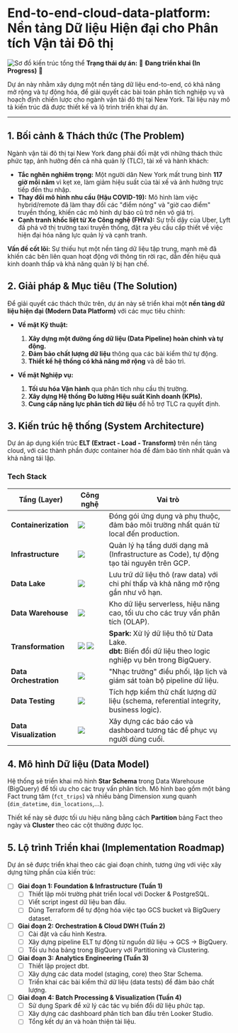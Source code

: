 # End-to-end-cloud-data-platform: Nền tảng Dữ liệu Hiện đại cho Phân tích Vận tải Đô thị
![Sơ đồ kiến trúc tổng thể](./images/data_architecture.png)
**Trạng thái dự án:** 🚧 **Đang triển khai (In Progress)** 🚧

Dự án này nhằm xây dựng một nền tảng dữ liệu end-to-end, có khả năng mở rộng và tự động hóa, để giải quyết các bài toán phân tích nghiệp vụ và hoạch định chiến lược cho ngành vận tải đô thị tại New York. Tài liệu này mô tả kiến trúc đã được thiết kế và lộ trình triển khai dự án.

---

## 1. Bối cảnh & Thách thức (The Problem)

Ngành vận tải đô thị tại New York đang phải đối mặt với những thách thức phức tạp, ảnh hưởng đến cả nhà quản lý (TLC), tài xế và hành khách:

*   **Tắc nghẽn nghiêm trọng:** Một người dân New York mất trung bình **117 giờ mỗi năm** vì kẹt xe, làm giảm hiệu suất của tài xế và ảnh hưởng trực tiếp đến thu nhập.
*   **Thay đổi mô hình nhu cầu (Hậu COVID-19):** Mô hình làm việc hybrid/remote đã làm thay đổi các "điểm nóng" và "giờ cao điểm" truyền thống, khiến các mô hình dự báo cũ trở nên vô giá trị.
*   **Cạnh tranh khốc liệt từ Xe Công nghệ (FHVs):** Sự trỗi dậy của Uber, Lyft đã phá vỡ thị trường taxi truyền thống, đặt ra yêu cầu cấp thiết về việc hiện đại hóa năng lực quản lý và cạnh tranh.

**Vấn đề cốt lõi:** Sự thiếu hụt một nền tảng dữ liệu tập trung, mạnh mẽ đã khiến các bên liên quan hoạt động với thông tin rời rạc, dẫn đến hiệu quả kinh doanh thấp và khả năng quản lý bị hạn chế.

## 2. Giải pháp & Mục tiêu (The Solution)

Để giải quyết các thách thức trên, dự án này sẽ triển khai một **nền tảng dữ liệu hiện đại (Modern Data Platform)** với các mục tiêu chính:

*   **Về mặt Kỹ thuật:**
    1.  **Xây dựng một đường ống dữ liệu (Data Pipeline) hoàn chỉnh và tự động.**
    2.  **Đảm bảo chất lượng dữ liệu** thông qua các bài kiểm thử tự động.
    3.  **Thiết kế hệ thống có khả năng mở rộng** và dễ bảo trì.

*   **Về mặt Nghiệp vụ:**
    1.  **Tối ưu hóa Vận hành** qua phân tích nhu cầu thị trường.
    2.  **Xây dựng Hệ thống Đo lường Hiệu suất Kinh doanh (KPIs).**
    3.  **Cung cấp năng lực phân tích dữ liệu** để hỗ trợ TLC ra quyết định.

## 3. Kiến trúc hệ thống (System Architecture)

Dự án áp dụng kiến trúc **ELT (Extract - Load - Transform)** trên nền tảng cloud, với các thành phần được container hóa để đảm bảo tính nhất quán và khả năng tái lập.


### Tech Stack

| Tầng (Layer)          | Công nghệ                                                               | Vai trò                                                                                                    |
| --------------------- | ----------------------------------------------------------------------- | --------------------------------------------------------------------------------------------------------- |
| **Containerization**  | <img src="https://img.shields.io/badge/Docker-2496ED?logo=docker" />    | Đóng gói ứng dụng và phụ thuộc, đảm bảo môi trường nhất quán từ local đến production.                     |
| **Infrastructure**    | <img src="https://img.shields.io/badge/Terraform-7B42BC?logo=terraform" /> | Quản lý hạ tầng dưới dạng mã (Infrastructure as Code), tự động tạo tài nguyên trên GCP.                  |
| **Data Lake**         | <img src="https://img.shields.io/badge/Google_Cloud_Storage-4285F4?logo=google-cloud" /> | Lưu trữ dữ liệu thô (raw data) với chi phí thấp và khả năng mở rộng gần như vô hạn.                       |
| **Data Warehouse**    | <img src="https://img.shields.io/badge/Google_BigQuery-669DF6?logo=google-bigquery" /> | Kho dữ liệu serverless, hiệu năng cao, tối ưu cho các truy vấn phân tích (OLAP).                           |
| **Transformation**    | <img src="https://img.shields.io/badge/Apache_Spark-E25A1C?logo=apache-spark" /> <img src="https://img.shields.io/badge/dbt-FF694B?logo=dbt" /> | **Spark:** Xử lý dữ liệu thô từ Data Lake. <br/> **dbt:** Biến đổi dữ liệu theo logic nghiệp vụ bên trong BigQuery. |
| **Data Orchestration**| <img src="https://img.shields.io/badge/Kestra-E157F8" />                 | "Nhạc trưởng" điều phối, lập lịch và giám sát toàn bộ pipeline dữ liệu.                                   |
| **Data Testing**      | <img src="https://img.shields.io/badge/dbt-FF694B?logo=dbt" />           | Tích hợp kiểm thử chất lượng dữ liệu (schema, referential integrity, business logic).                     |
| **Data Visualization**| <img src="https://img.shields.io/badge/Looker_Studio-4285F4?logo=looker" /> | Xây dựng các báo cáo và dashboard tương tác để phục vụ người dùng cuối.                                    |

## 4. Mô hình Dữ liệu (Data Model)

Hệ thống sẽ triển khai mô hình **Star Schema** trong Data Warehouse (BigQuery) để tối ưu cho các truy vấn phân tích. Mô hình bao gồm một bảng Fact trung tâm (`fct_trips`) và nhiều bảng Dimension xung quanh (`dim_datetime`, `dim_locations`,...).

Thiết kế này sẽ được tối ưu hiệu năng bằng cách **Partition** bảng Fact theo ngày và **Cluster** theo các cột thường được lọc.

## 5. Lộ trình Triển khai (Implementation Roadmap)

Dự án sẽ được triển khai theo các giai đoạn chính, tương ứng với việc xây dựng từng phần của kiến trúc:

*   [ ] **Giai đoạn 1: Foundation & Infrastructure (Tuần 1)**
    *   [ ] Thiết lập môi trường phát triển local với Docker & PostgreSQL.
    *   [ ] Viết script ingest dữ liệu ban đầu.
    *   [ ] Dùng Terraform để tự động hóa việc tạo GCS bucket và BigQuery dataset.

*   [ ] **Giai đoạn 2: Orchestration & Cloud DWH (Tuần 2)**
    *   [ ] Cài đặt và cấu hình Kestra.
    *   [ ] Xây dựng pipeline ELT tự động từ nguồn dữ liệu -> GCS -> BigQuery.
    *   [ ] Tối ưu hóa bảng trong BigQuery với Partitioning và Clustering.

*   [ ] **Giai đoạn 3: Analytics Engineering (Tuần 3)**
    *   [ ] Thiết lập project dbt.
    *   [ ] Xây dựng các data model (staging, core) theo Star Schema.
    *   [ ] Triển khai các bài kiểm thử dữ liệu (data tests) để đảm bảo chất lượng.

*   [ ] **Giai đoạn 4: Batch Processing & Visualization (Tuần 4)**
    *   [ ] Sử dụng Spark để xử lý các tác vụ biến đổi dữ liệu phức tạp.
    *   [ ] Xây dựng các dashboard phân tích ban đầu trên Looker Studio.
    *   [ ] Tổng kết dự án và hoàn thiện tài liệu.
